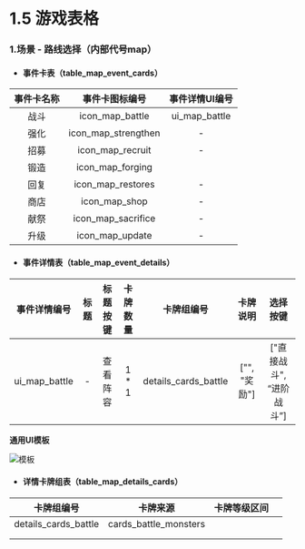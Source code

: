 # 1.5 游戏表格

### 1.场景 - 路线选择（内部代号map）

- #### 事件卡表（table_map_event_cards）

| 事件卡名称 |   事件卡图标编号    | 事件详情UI编号 |
| :--------: | :-----------------: | :------------: |
|    战斗    |   icon_map_battle   | ui_map_battle  |
|    强化    | icon_map_strengthen |       -        |
|    招募    |  icon_map_recruit   |       -        |
|    锻造    |  icon_map_forging   |                |
|    回复    |  icon_map_restores  |       -        |
|    商店    |    icon_map_shop    |       -        |
|    献祭    | icon_map_sacrifice  |       -        |
|    升级    |   icon_map_update   |       -        |

- #### 事件详情表（table_map_event_details）

| 事件详情编号  | 标题 | 标题按键 | 卡牌数量 |      卡牌组编号      |   卡牌说明   |         选择按键         |
| ------------- | :--: | :------: | :------: | :------------------: | :----------: | :----------------------: |
| ui_map_battle |  -   | 查看阵容 |  1 * 1   | details_cards_battle | ["", "奖励"] | ["直接战斗", “进阶战斗”] |

  **通用UI模板**

  ![模板](https://i.loli.net/2021/02/19/fyc5koWM6rw8lSK.png)

- #### 详情卡牌组表（table_map_details_cards）

|      卡牌组编号      |       卡牌来源        | 卡牌等级区间 |      |
| :------------------: | :-------------------: | :----------: | :--: |
| details_cards_battle | cards_battle_monsters |              |      |
|                      |                       |              |      |
|                      |                       |              |      |

  













